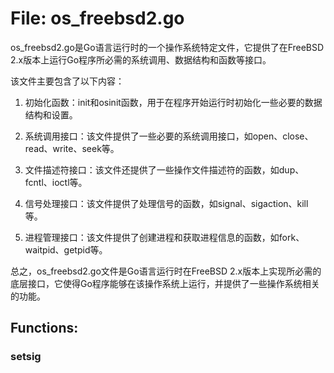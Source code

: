 # File: os_freebsd2.go

os_freebsd2.go是Go语言运行时的一个操作系统特定文件，它提供了在FreeBSD 2.x版本上运行Go程序所必需的系统调用、数据结构和函数等接口。

该文件主要包含了以下内容：

1. 初始化函数：init和osinit函数，用于在程序开始运行时初始化一些必要的数据结构和设置。

2. 系统调用接口：该文件提供了一些必要的系统调用接口，如open、close、read、write、seek等。

3. 文件描述符接口：该文件还提供了一些操作文件描述符的函数，如dup、fcntl、ioctl等。

4. 信号处理接口：该文件提供了处理信号的函数，如signal、sigaction、kill等。

5. 进程管理接口：该文件提供了创建进程和获取进程信息的函数，如fork、waitpid、getpid等。

总之，os_freebsd2.go文件是Go语言运行时在FreeBSD 2.x版本上实现所必需的底层接口，它使得Go程序能够在该操作系统上运行，并提供了一些操作系统相关的功能。

## Functions:

### setsig





